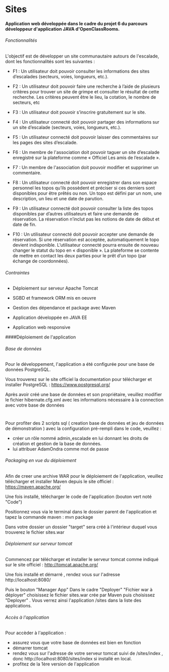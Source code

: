 # Sites

#### Application web développée dans le cadre du projet 6 du parcours développeur d'application JAVA d'OpenClassRooms.


###### Fonctionnalités

L'objectif est de développer un site communautaire autours de l'escalade, dont les fonctionnalités sont les suivantes :

* F1 : Un utilisateur doit pouvoir consulter les informations des sites
  d’escalades (secteurs, voies, longueurs, etc.).
  
* F2 : Un utilisateur doit pouvoir faire une recherche à l’aide de plusieurs
 critères pour trouver un site de grimpe et consulter le résultat de cette
 recherche. Les critères peuvent être le lieu, la cotation, le nombre de
 secteurs, etc
 
* F3 : Un utilisateur doit pouvoir s’inscrire gratuitement sur le site.

* F4 : Un utilisateur connecté doit pouvoir partager des informations sur un
  site d’escalade (secteurs, voies, longueurs, etc.).
  
* F5 : Un utilisateur connecté doit pouvoir laisser des commentaires sur les
  pages des sites d’escalade.
  
* F6 : Un membre de l'association doit pouvoir taguer un site d’escalade
  enregistré sur la plateforme comme « Officiel Les amis de l’escalade ».
  
* F7 : Un membre de l'association doit pouvoir modifier et supprimer un
  commentaire.
  
* F8 : Un utilisateur connecté doit pouvoir enregistrer dans son espace
personnel les topos qu’ils possèdent et préciser si ces derniers sont
disponibles pour être prêtés ou non.
Un topo est défini par un nom, une description, un lieu et une date de
parution.

* F9 : Un utilisateur connecté doit pouvoir consulter la liste des topos
disponibles par d’autres utilisateurs et faire une demande de réservation.
La réservation n’inclut pas les notions de date de début et date de fin.

* F10 : Un utilisateur connecté doit pouvoir accepter une demande de
réservation. Si une réservation est acceptée, automatiquement le topo
devient indisponible. L’utilisateur connecté pourra ensuite de nouveau
changer le statut du topo en « disponible ».
La plateforme se contente de mettre en contact les deux parties pour le
prêt d’un topo (par échange de coordonnées).

###### Contraintes

* Déploiement sur serveur Apache Tomcat

* SGBD et framework ORM mis en oeuvre

* Gestion des dépendance et package avec Maven

* Application développée en JAVA EE

* Application web responsive


####Déploiement de l'application

###### Base de données

Pour le développement, l'application a été configurée pour une base de données PostgreSQL.

Vous trouverez sur le site officiel la documentation pour télécharger et installer PostgreSQL : https://www.postgresql.org/

Après avoir créé une base de données et son propriétaire, veuillez modifier le fichier hibernate.cfg.xml avec les informations nécessaire à la connection avec votre base de données
#


Pour profiter des 2 scripts sql ( creation base de données et jeu de données de démonstration ) avec la configuration pré-rempli dans le code, veuillez :

* créer un rôle nommé admin_escalade en lui donnant les droits de création et gestion de la base de données.
* lui attribuer AdamOndra comme mot de passe

###### Packaging en vue du déploiement

Afin de creer une archive WAR pour le déploiement de l'application, veuillez télécharger et installer Maven depuis le site officiel : https://maven.apache.org/

Une fois installé, télécharger le code de l'application (bouton vert noté "Code")

Positionnez vous via le terminal dans le dossier parent de l'application et tapez la commande maven :  mvn package

Dans votre dossier un dossier "target" sera créé à l'intérieur duquel vous trouverez le fichier sites.war

###### Déploiement sur serveur tomcat

Commencez par télécharger et installer le serveur tomcat comme indiqué sur le site officiel : http://tomcat.apache.org/

Une fois installé et démarré , rendez vous sur l'adresse http://localhost:8080/

Puis le bouton "Manager App"
Dans le cadre "Deployer" "Fichier war à déployer" choisissez le fichier sites.war crée par Maven puis choisissez "Deployer" . Vous verrez ainsi l'application /sites dans la liste des applications.

###### Accès à l'application

Pour accèder à l'application : 

* assurez vous que votre base de données est bien en fonction
* démarrer tomcat
* rendez vous sur l'adresse de votre serveur tomcat suivi de /sites/index , donc http://localhost:8080/sites/index si installé en local.
* profitez de la 1ère version de l'application

